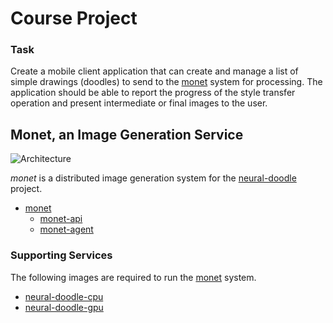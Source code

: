 Course Project
==============

### Task

Create a mobile client application that can create and manage a list of simple drawings (doodles) to
send to the [monet](https://github.com/toksaitov/monet) system for processing. The application should
be able to report the progress of the style transfer operation and present intermediate or final images
to the user.

## Monet, an Image Generation Service

![Architecture](http://i.imgur.com/DbMzzpQ.png)

*monet* is a distributed image generation system for the [neural-doodle](https://github.com/alexjc/neural-doodle)
project.

* [monet](https://github.com/toksaitov/monet)
  * [monet-api](https://github.com/toksaitov/monet-api)
  * [monet-agent](https://github.com/toksaitov/monet-agent)

### Supporting Services

The following images are required to run the [monet](https://github.com/toksaitov/monet) system.

* [neural-doodle-cpu](https://github.com/toksaitov/neural-doodle-cpu)
* [neural-doodle-gpu](https://github.com/toksaitov/neural-doodle-gpu)

